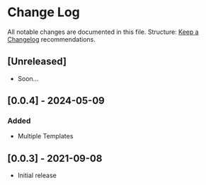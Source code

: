 # Change Log

All notable changes are documented in this file.
Structure: [Keep a Changelog](http://keepachangelog.com/) recommendations.

## [Unreleased]

- Soon...

## [0.0.4] - 2024-05-09

### Added

- Multiple Templates

## [0.0.3] - 2021-09-08

- Initial release

